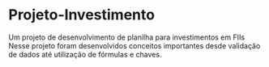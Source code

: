 # Projeto-Investimento
Um projeto de desenvolvimento de planilha para investimentos em FIIs
Nesse projeto foram desenvolvidos conceitos importantes desde validação de dados até utilização de fórmulas e chaves.
